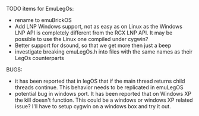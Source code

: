 TODO items for EmuLegOs:

-  rename to emuBrickOS
-  Add LNP Windows support, not as easy as on Linux as the Windows LNP
   API is completely different from the RCX LNP API.  It may be possible
   to use the Linux one compiled under cygwin?
-  Better support for dsound, so that we get more then just a beep
-  investigate breaking emuLegOs.h into files with the same names as
   their LegOs counterparts



BUGS:

-  it has been reported that in legOS that if the main thread returns child threads continue.
   This behavior needs to be replicated in emuLegOS
-  potential bug in windows port.  It has been reported that on Windows XP the kill doesn't
   function.  This could be a windows or windows XP related issue?  I'll have to setup
   cygwin on a windows box and try it out.
